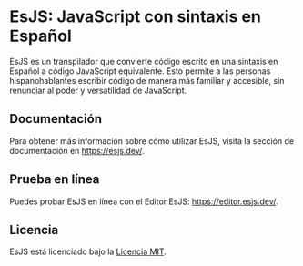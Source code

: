 # EsJS: JavaScript con sintaxis en Español

EsJS es un transpilador que convierte código escrito en una sintaxis en Español a código JavaScript equivalente. Esto permite a las personas hispanohablantes escribir código de manera más familiar y accesible, sin renunciar al poder y versatilidad de JavaScript.

## Documentación

Para obtener más información sobre cómo utilizar EsJS, visita la sección de documentación en https://esjs.dev/.

## Prueba en línea

Puedes probar EsJS en línea con el Editor EsJS: https://editor.esjs.dev/.

## Licencia

EsJS está licenciado bajo la [Licencia MIT](LICENSE).
